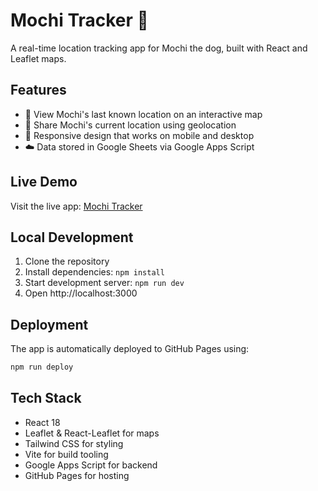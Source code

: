 # Mochi Tracker 🐶

A real-time location tracking app for Mochi the dog, built with React and Leaflet maps.

## Features

- 📍 View Mochi's last known location on an interactive map
- 🔄 Share Mochi's current location using geolocation
- 📱 Responsive design that works on mobile and desktop
- ☁️ Data stored in Google Sheets via Google Apps Script

## Live Demo

Visit the live app: [Mochi Tracker](https://rahulvig.github.io/mochi/)

## Local Development

1. Clone the repository
2. Install dependencies: `npm install`
3. Start development server: `npm run dev`
4. Open http://localhost:3000

## Deployment

The app is automatically deployed to GitHub Pages using:
```bash
npm run deploy
```

## Tech Stack

- React 18
- Leaflet & React-Leaflet for maps
- Tailwind CSS for styling
- Vite for build tooling
- Google Apps Script for backend
- GitHub Pages for hosting
